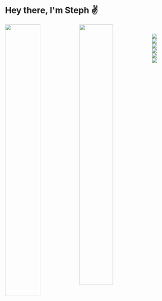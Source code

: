 # Hey there, I'm Steph ✌️

<img align="left" width="48%" src="https://github-readme-stats.vercel.app/api?username=angestephane&show_icons=true&theme=transparent" />

<img align="left" width="47%" src="https://github-readme-stats.vercel.app/api/top-langs/?username=angestephane&layout=compact" />

&nbsp;

<img align="left" src="https://img.shields.io/badge/express.js-%23404d59.svg?style=for-the-badge&logo=express&logoColor=%2361DAFB" />
<img align="left" src="https://img.shields.io/badge/nestjs-%23E0234E.svg?style=for-the-badge&logo=nestjs&logoColor=white" />
<img align="left" src="https://img.shields.io/badge/node.js-6DA55F?style=for-the-badge&logo=node.js&logoColor=white" />
<img  src="https://img.shields.io/badge/react-%2320232a.svg?style=for-the-badge&logo=react&logoColor=%2361DAFB" />
<img align="left" src="https://img.shields.io/badge/react_native-%2320232a.svg?style=for-the-badge&logo=react&logoColor=%2361DAFB" />
<img  src="https://img.shields.io/badge/spring-%236DB33F.svg?style=for-the-badge&logo=spring&logoColor=white" />
